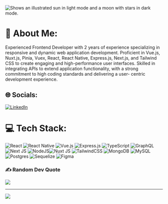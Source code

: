 <picture>
  <source media="(prefers-color-scheme: dark)" srcset="https://res.cloudinary.com/dy414ljl7/image/upload/v1726747230/Zahara_amalia_qdmh2i.png">
  <source media="(prefers-color-scheme: light)" srcset="https://res.cloudinary.com/dy414ljl7/image/upload/v1726747230/Zahara_amalia_qdmh2i.png">
  <img alt="Shows an illustrated sun in light mode and a moon with stars in dark mode." src="https://res.cloudinary.com/dy414ljl7/image/upload/v1726747230/Zahara_amalia_qdmh2i.png">
</picture>

# 💫 About Me:
Experienced Frontend Developer with 2 years of experience specializing in responsive and dynamic web application development. Proficient in Vue.js, Nuxt.js, Pinia, Vuex, React, React Native, Express.js, Next.js, and Tailwind CSS to create engaging and high-performance user interfaces. Skilled in integrating APIs to extend application functionality, with a strong commitment to high coding standards and delivering a user- centric development experience.


## 🌐 Socials:
[![LinkedIn](https://img.shields.io/badge/LinkedIn-%230077B5.svg?logo=linkedin&logoColor=white)](www.linkedin.com/in/zahara-amalia) 

# 💻 Tech Stack:
![React](https://img.shields.io/badge/react-%2320232a.svg?style=for-the-badge&logo=react&logoColor=%2361DAFB) ![React Native](https://img.shields.io/badge/react_native-%2320232a.svg?style=for-the-badge&logo=react&logoColor=%2361DAFB) ![Vue.js](https://img.shields.io/badge/-GraphQL-E10098?style=for-the-badge&logo=graphql&logoColor=white) ![Express.js](https://img.shields.io/badge/vue.js-%2335495e.svg?style=for-the-badge&logo=vuedotjs&logoColor=%234FC08D) ![TypeScript](https://img.shields.io/badge/typescript-%23007ACC.svg?style=for-the-badge&logo=typescript&logoColor=white) ![GraphQL](https://img.shields.io/badge/express.js-%23404d59.svg?style=for-the-badge&logo=express&logoColor=%2361DAFB) ![Next JS](https://img.shields.io/badge/Next-black?style=for-the-badge&logo=next.js&logoColor=white) ![NodeJS](https://img.shields.io/badge/node.js-6DA55F?style=for-the-badge&logo=node.js&logoColor=white)![Nuxt JS](https://img.shields.io/badge/Nuxt-002E3B?style=for-the-badge&logo=nuxt.js&logoColor=#00DC82) ![TailwindCSS](https://img.shields.io/badge/tailwindcss-%2338B2AC.svg?style=for-the-badge&logo=tailwind-css&logoColor=white) ![MongoDB](https://img.shields.io/badge/MongoDB-%234ea94b.svg?style=for-the-badge&logo=mongodb&logoColor=white) ![MySQL](https://img.shields.io/badge/mysql-4479A1.svg?style=for-the-badge&logo=mysql&logoColor=white) ![Postgres](https://img.shields.io/badge/postgres-%23316192.svg?style=for-the-badge&logo=postgresql&logoColor=white) ![Sequelize](https://img.shields.io/badge/Sequelize-52B0E7?style=for-the-badge&logo=Sequelize&logoColor=white) ![Figma](https://img.shields.io/badge/figma-%23F24E1E.svg?style=for-the-badge&logo=figma&logoColor=white)


### ✍️ Random Dev Quote
![](https://quotes-github-readme.vercel.app/api?type=horizontal&theme=light)

---
[![](https://visitcount.itsvg.in/api?id=zahara120&icon=4&color=1)](https://visitcount.itsvg.in)

<!-- Proudly created with GPRM ( https://gprm.itsvg.in ) -->
